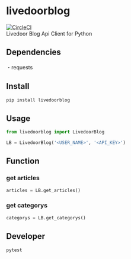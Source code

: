# livedoorblog
[![CircleCI](https://circleci.com/gh/matz1ppei/livedoorblog.svg?style=svg)](https://circleci.com/gh/matz1ppei/livedoorblog)  
Livedoor Blog Api Client for Python

## Dependencies
・requests


## Install

```bash
pip install livedoorblog
```

## Usage
```python
from livedoorblog import LivedoorBlog

LB = LivedoorBlog('<USER_NAME>', '<API_KEY>')

```
## Function
### get articles
```python
articles = LB.get_articles()
```
### get categorys
```python
categorys = LB.get_categorys()
```

## Developer
```python
pytest
```